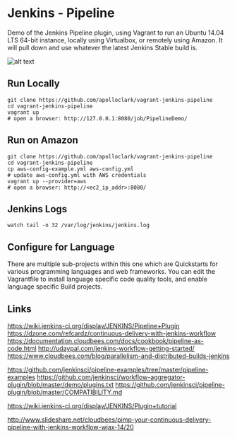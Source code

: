 # Jenkins - Pipeline

Demo of the Jenkins Pipeline plugin, using Vagrant to run an Ubuntu 14.04 LTS
64-bit instance, locally using Virtualbox, or remotely using Amazon. It will
pull down and use whatever the latest Jenkins Stable build is.

![alt text](https://github.com/apolloclark/vagrant-jenkins-pipeline/blob/master/preview.jpg "Jenkins Pipeline preview")

## Run Locally
```shell
git clone https://github.com/apolloclark/vagrant-jenkins-pipeline
cd vagrant-jenkins-pipeline
vagrant up
# open a browser: http://127.0.0.1:8080/job/PipelineDemo/
```

## Run on Amazon
```shell
git clone https://github.com/apolloclark/vagrant-jenkins-pipeline
cd vagrant-jenkins-pipeline
cp aws-config-example.yml aws-config.yml
# update aws-config.yml with AWS credentials
vagrant up --provider=aws
# open a browser: http://<ec2_ip_addr>:8080/
```

## Jenkins Logs
```shell
watch tail -n 32 /var/log/jenkins/jenkins.log
```

## Configure for Language

There are multiple sub-projects within this one which are Quickstarts for
various programming languages and web frameworks. You can edit the Vagrantfile
to install language specific code quality tools, and enable language specific
Build projects.

## Links

https://wiki.jenkins-ci.org/display/JENKINS/Pipeline+Plugin
https://dzone.com/refcardz/continuous-delivery-with-jenkins-workflow
https://documentation.cloudbees.com/docs/cookbook/pipeline-as-code.html
http://udaypal.com/jenkins-workflow-getting-started/
https://www.cloudbees.com/blog/parallelism-and-distributed-builds-jenkins

https://github.com/jenkinsci/pipeline-examples/tree/master/pipeline-examples
https://github.com/jenkinsci/workflow-aggregator-plugin/blob/master/demo/plugins.txt
https://github.com/jenkinsci/pipeline-plugin/blob/master/COMPATIBILITY.md

https://wiki.jenkins-ci.org/display/JENKINS/Plugin+tutorial

http://www.slideshare.net/cloudbees/pimp-your-continuous-delivery-pipeline-with-jenkins-workflow-wjax-14/20

